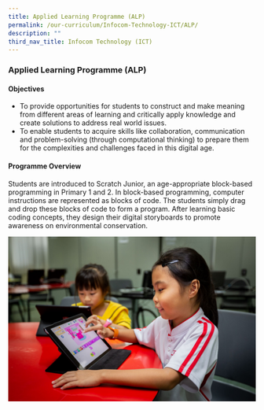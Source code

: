 ```yaml
---
title: Applied Learning Programme (ALP)
permalink: /our-curriculum/Infocom-Technology-ICT/ALP/
description: ""
third_nav_title: Infocom Technology (ICT)
---
```

### Applied Learning Programme (ALP)

#### Objectives
* To provide opportunities for students to construct and make meaning from different areas of learning and critically apply knowledge and create solutions to address real world issues.
* To enable students to acquire skills like collaboration, communication and problem-solving (through computational thinking) to prepare them for the complexities and challenges faced in this digital age.

#### Programme Overview
Students are introduced to Scratch Junior, an age-appropriate block-based programming in Primary 1 and 2. In block-based programming, computer instructions are represented as blocks of code. The students simply drag and drop these blocks of code to form a program. After learning basic coding concepts, they design their digital storyboards to promote awareness on environmental conservation.

![](/images/ALP.jpg)
